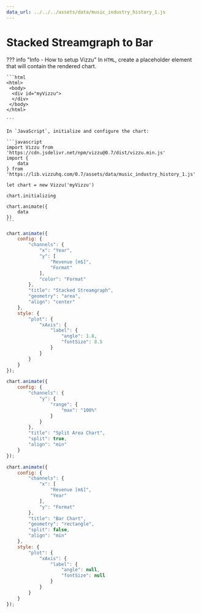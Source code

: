 ```yaml
---
data_url: ../../../assets/data/music_industry_history_1.js
---
```


# Stacked Streamgraph to Bar

<div id="example_01"></div>

??? info "Info - How to setup Vizzu"
    In `HTML`, create a placeholder element that will contain the rendered
    chart.

    ```html
    <html>
     <body>
      <div id="myVizzu">
      </div>
     </body>
    </html>

    ```

    In `JavaScript`, initialize and configure the chart:

    ```javascript
    import Vizzu from 'https://cdn.jsdelivr.net/npm/vizzu@0.7/dist/vizzu.min.js'
    import {
        data
    } from 'https://lib.vizzuhq.com/0.7/assets/data/music_industry_history_1.js'

    let chart = new Vizzu('myVizzu')

    chart.initializing

    chart.animate({
        data
    })
    ```

```javascript
chart.animate({
    config: {
        "channels": {
            "x": "Year",
            "y": [
                "Revenue [m$]",
                "Format"
            ],
            "color": "Format"
        },
        "title": "Stacked Streamgraph",
        "geometry": "area",
        "align": "center"
    },
    style: {
        "plot": {
            "xAxis": {
                "label": {
                    "angle": 1.8,
                    "fontSize": 8.5
                }
            }
        }
    }
});

chart.animate({
    config: {
        "channels": {
            "y": {
                "range": {
                    "max": "100%"
                }
            }
        },
        "title": "Split Area Chart",
        "split": true,
        "align": "min"
    }
});

chart.animate({
    config: {
        "channels": {
            "x": [
                "Revenue [m$]",
                "Year"
            ],
            "y": "Format"
        },
        "title": "Bar Chart",
        "geometry": "rectangle",
        "split": false,
        "align": "min"
    },
    style: {
        "plot": {
            "xAxis": {
                "label": {
                    "angle": null,
                    "fontSize": null
                }
            }
        }
    }
});
```

<script src="./merge_split_area_stream_2dis_1con.js"></script>
